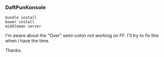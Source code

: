 ### DaftPunKonsole

    bundle install
    bower install
    middleman server

I'm aware about the "Over" semi-colon not working on FF. I'll try to fix this when I have the time.

Thanks.
